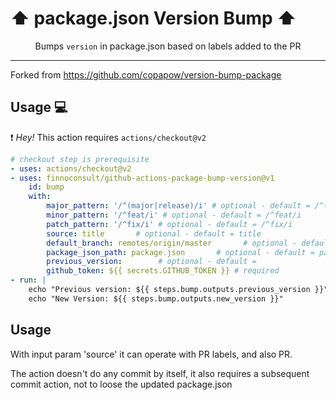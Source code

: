 # :arrow_up: package.json Version Bump :arrow_up:

<p align="center">Bumps <code>version</code> in package.json based on labels added to the PR</p>

---

Forked from https://github.com/copapow/version-bump-package

## Usage :computer:

:exclamation: *Hey!* This action requires `actions/checkout@v2`

```yaml
# checkout step is prerequisite
- uses: actions/checkout@v2
- uses: finnoconsult/github-actions-package-bump-version@v1
    id: bump
    with:
        major_pattern: '/^(major|release)/i' # optional - default = /^(major|release)/i
        minor_pattern: '/^feat/i' # optional - default = /^feat/i
        patch_pattern: '/^fix/i' # optional - default = /^fix/i
        source: title       # optional - default = title
        default_branch: remotes/origin/master       # optional - default = remotes/origin/master
        package_json_path: package.json       # optional - default = package.json
        previous_version:        # optional - default =
        github_token: ${{ secrets.GITHUB_TOKEN }} # required
- run: |
    echo "Previous version: ${{ steps.bump.outputs.previous_version }}"
    echo "New Version: ${{ steps.bump.outputs.new_version }}"
```

## Usage

With input param 'source' it can operate with PR labels, and also PR.

The action doesn't do any commit by itself, it also requires a subsequent commit action, not to loose the updated package.json
